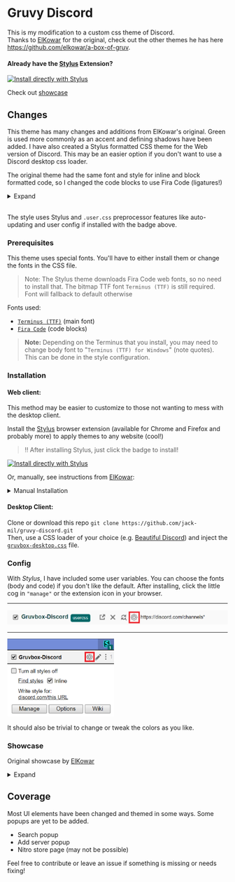 # Gruvy Discord

This is my modification to a custom css theme of Discord.  
Thanks to [ElKowar](https://github.com/elkowar/a-box-of-gruv) for the original, check out the other themes he has here https://github.com/elkowar/a-box-of-gruv.


#### Already have the [Stylus](https://add0n.com/stylus.html) Extension?  
[![Install directly with Stylus](https://img.shields.io/badge/Install%20directly%20with-Stylus-00adad.svg)](https://raw.githubusercontent.com/jack-mil/gruvy-discord/master/gruvbox-web.user.css)

Check out [showcase](https://github.com/jack-mil/gruvy-discord#showcase)
## Changes

This theme has many changes and additions from ElKowar's original. Green is used more commonly as an accent and defining shadows have been added. I have also created a Stylus formatted CSS theme for the Web version of Discord. This may be an easier option if you don't want to use a Discord desktop css loader.

The original theme had the same font and style for inline and block formatted code, so I changed the code blocks to use Fira Code (ligatures!)


<details>
    <summary>Expand</summary>

Before                     | After
:-------------------------:|:-------------------------:
![before](images/before.png)  |  ![after](images/after.png)
</details>
</br>


The style uses Stylus and `.user.css` preprocessor features like auto-updating and user config if installed with the badge above.


### Prerequisites

This theme uses special fonts. You'll have to either install them or change the fonts in the CSS file.

> Note: The Stylus theme downloads Fira Code web fonts, so no need to install that. The bitmap TTF font `Terminus (TTF)` is still required. Font will fallback to default otherwise

Fonts used:
- [`Terminus (TTF)`](https://files.ax86.net/terminus-ttf/) (main font)
- [`Fira Code`](https://github.com/tonsky/FiraCode) (code blocks)

> **Note:** Depending on the Terminus that you install, you may need to change body font to "`Terminus (TTF) for Windows`" (note quotes). This can be done in the style configuration.


### Installation

#### Web client:
This method may be easier to customize to those not wanting to mess with the desktop client.

Install the [Stylus](https://add0n.com/stylus.html) browser extension (available for Chrome and Firefox and probably more) to apply themes to any website (cool!)

> :bangbang: After installing Stylus, just click the badge to install!

[![Install directly with Stylus](https://img.shields.io/badge/Install%20directly%20with-Stylus-00adad.svg)](https://raw.githubusercontent.com/jack-mil/gruvy-discord/master/gruvbox-web.user.css)

Or, manually, see instructions from [ElKowar](https://github.com/elkowar/a-box-of-gruv):

<details>
    <summary>Manual Installation</summary>

After installing the extension, click on the little icon and go to `manage`.
In there, you *enable* `as Usercss` and click on "write new style".

![newstyle](./images/writenewstyle.png)

Now, select all of the text that is already there, and delete it.
The next step is to paste in the contents of the desired `.user.css` file.

If you want to change anything, make sure you set the CSS Linter to "Stylelint", 
as that one will accept the stylus syntax used here.
</details>


#### Desktop Client:

Clone or download this repo `git clone https://github.com/jack-mil/gruvy-discord.git`  
Then, use a CSS loader of your choice (e.g. [Beautiful Discord](https://github.com/leovoel/BeautifulDiscord)) and inject the [`gruvbox-desktop.css`](https://github.com/jack-mil/gruvy-discord/blob/master/gruvbox-desktop.css) file.

### Config

With *Stylus*, I have included some user variables. You can choose the fonts (body and code) if you don't like the default. After installing, click the little cog in `"manage"` or the extension icon in your browser.
___
![config](./images/config.png)
___
![config2](./images/config2.png)

It should also be trivial to change or tweak the colors as you like.
### Showcase

Original showcase by [ElKowar](https://github.com/elkowar/a-box-of-gruv)

<details>
    <summary>Expand</summary>

![discord](images/discord.gif)
</details>

## Coverage
Most UI elements have been changed and themed in some ways. Some popups are yet to be added.
- Search popup
- Add server popup
- Nitro store page (may not be possible)

Feel free to contribute or leave an issue if something is missing or needs fixing! 
